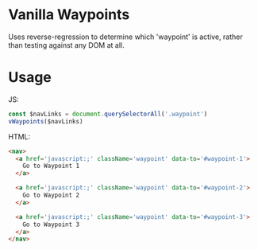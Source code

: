 # Vanilla Waypoints

Uses reverse-regression to determine which 'waypoint' is active, rather than testing against any DOM at all.

# Usage

JS:
```javascript
const $navLinks = document.querySelectorAll('.waypoint')
vWaypoints($navLinks)
```

HTML:
```HTML
<nav>
  <a href='javascript:;' className='waypoint' data-to='#waypoint-1'>
    Go to Waypoint 1
  </a>

  <a href='javascript:;' className='waypoint' data-to='#waypoint-2'>
    Go to Waypoint 2
  </a>

  <a href='javascript:;' className='waypoint' data-to='#waypoint-3'>
    Go to Waypoint 3
  </a>
</nav>
```
